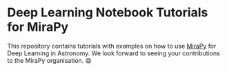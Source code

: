 # Deep Learning Notebook Tutorials for MiraPy

This repository contains tutorials with examples on how to use [MiraPy](https://github.com/mirapy-org/MiraPy) for Deep Learning in Astronomy. We look forward to seeing your contributions to the MiraPy organisation. :smile:
